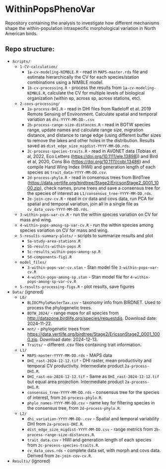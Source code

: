 # WithinPopsPhenoVar

Repository containing the analysis to investigate how different mechanisms shape the within-population intraspecific morphological variation in North American birds.

## Repo structure:

* `Scripts/`
  * `1-CV-calculation/`
    * `1a-cv-modeling-NIMBLE.R` - read in `MAPS-master.rds` file and estimate hierarchically the CV for each species/station combinations using a NIMBLE model.
    * `1b-cv-processing.R` - process the results from `1a-cv-modeling-NIMBLE.R`, calculate the CV for multiple levels of biological organization (within sp, across sp, across stations, etc).
  * `2-covs-processing/`
    * `2a-process-DHI.R` - read in DHI files from Radeloff et al. 2019 Remote Sensing of Environment. Calculate spatial and temporal variation as `dhi-YYYY-MM-DD-.csv`
    * `2b-process-range-size-distances.R` - read in BOTW species range, update names and calculate range size, migration distance, and distance to range edge (using different buffer sizes to remove the lakes and other holes in the distribution. Results saved as `dist_edge_size_migdist-YYYY-MM-DD.rds`.
    * `2c-process-species-traits.R` - read in AVONET data (Tobias et al, 2022, Eco Letters (https://doi.org/10.1111/ele.13898)) and Bird et al, 2020, Cons Bio (https://doi.org/10.1111/cobi.13486) and compile Hand Wing Index (HWI) and generation length of each species as `trait_data-YYYY-MM-DD.csv`.
    * `2d-process-phylo.R` - read in consensus trees from BirdTree (https://data.vertlife.org/birdtree/Stage2/EricsonStage2_0001_1000.zip), check names, prune trees and save a consensus tree for the species of interest as `L1/consensus_tree-YYYY-MM-DD.rds`.
    * `2e-join-cov-cv.R` - read in cv data and covs data, run PCA for spatial and temporal variation, join all in a single file as `cv_data_covs-YYYY-MM-DD.rds`.
  * `3-within-pops-var-cv.R` - run the within species variation on CV for mass and wing.
  * `4-within-pops-among-sp-var-cv.R` - run the within species among species variation on CV for mass and wing.
  * `5-results-summary-plots/` - scripts to summarize results and plot
    * `5a-study-area-stations.R`
    * `5b-results-within-pops.R`
    * `5c-results_within-pops-among-sp.R`
    * `5d-components-fig1.R`
  * `model_files/`
    * `3-within-pops-var-cv.stan` - Stan model file `3-within-pops-var-cv.R`
    * `4-within-pops-among-sp.stan` - Stan model file for `4-within-pops-among-sp-var-cv.R`
  * `5-results-processing-figs.R` - plot results, save figures
* `Data/` (ignored)
  * `L0/`
    * `BLIOCPhyloMasterTax.csv` - taxonomy info from BIRDNET. Used to process the phylogenetic trees.
    * `BOTW_2024/` - range maps for all species from http://datazone.birdlife.org/species/requestdis. Download date: 2024-11-22.
    * `mnt/` - phylogenetic trees from https://data.vertlife.org/birdtree/Stage2/EricsonStage2_0001_1000.zip. Download date: 2024-12-13.
    * `Traits/` - different .csv files containing trait information. 
  * `L1/`
    * `MAPS-master-YYYY-MM-DD.rds` - MAPS data
    * `DHI_rast-2024-12-12.tif` - DHI raster, mean productivity and temporal CV productivity. Intermediate product `2a-process-DHI.R`.
    * `DHI_rast-ea-2024-12-12.tif` - Same as `DHI_rast-2024-12-12.tif` but equal area projection. Intermediate product `2a-process-DHI.R`.
    * `consensus_tree-YYYY-MM-DD.rds` - consensus tree for the species of interest, from `2d-process-phylo.R`.
    * `phylo_names-YYYY-MM-DD.csv` - name key for filtering species in the consensus tree, from `2d-process-phylo.R`.
  * `L2/`
    * `dhi_variation-YYYY-MM-DD-.csv` - Spatial and temporal variability DHI from `2a-process-DHI.R`.
    * `dist_edge_size_migdist-YYYY-MM-DD.csv` - range metrics from `2b-process-range-size-distances.R`.
    * `trait_data.csv` - HWI and generation length of each species from `2c-process-species-traits.R`.
    * `cv_data_covs.rds` - complete data set, with morph and covs data. Derived from `2e-join-cov-cv.R`.
* `Results/` (ignored)
